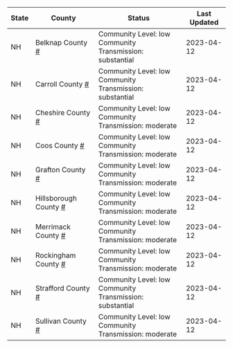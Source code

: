 State | County | Status | Last Updated
--- | --- | --- | --- 
NH | Belknap County <a href="#belknap_county">#</a> | <a name="belknap_county"></a>Community Level: low<br/>Community Transmission: substantial | 2023-04-12
NH | Carroll County <a href="#carroll_county">#</a> | <a name="carroll_county"></a>Community Level: low<br/>Community Transmission: substantial | 2023-04-12
NH | Cheshire County <a href="#cheshire_county">#</a> | <a name="cheshire_county"></a>Community Level: low<br/>Community Transmission: moderate | 2023-04-12
NH | Coos County <a href="#coos_county">#</a> | <a name="coos_county"></a>Community Level: low<br/>Community Transmission: moderate | 2023-04-12
NH | Grafton County <a href="#grafton_county">#</a> | <a name="grafton_county"></a>Community Level: low<br/>Community Transmission: moderate | 2023-04-12
NH | Hillsborough County <a href="#hillsborough_county">#</a> | <a name="hillsborough_county"></a>Community Level: low<br/>Community Transmission: moderate | 2023-04-12
NH | Merrimack County <a href="#merrimack_county">#</a> | <a name="merrimack_county"></a>Community Level: low<br/>Community Transmission: moderate | 2023-04-12
NH | Rockingham County <a href="#rockingham_county">#</a> | <a name="rockingham_county"></a>Community Level: low<br/>Community Transmission: moderate | 2023-04-12
NH | Strafford County <a href="#strafford_county">#</a> | <a name="strafford_county"></a>Community Level: low<br/>Community Transmission: substantial | 2023-04-12
NH | Sullivan County <a href="#sullivan_county">#</a> | <a name="sullivan_county"></a>Community Level: low<br/>Community Transmission: moderate | 2023-04-12
